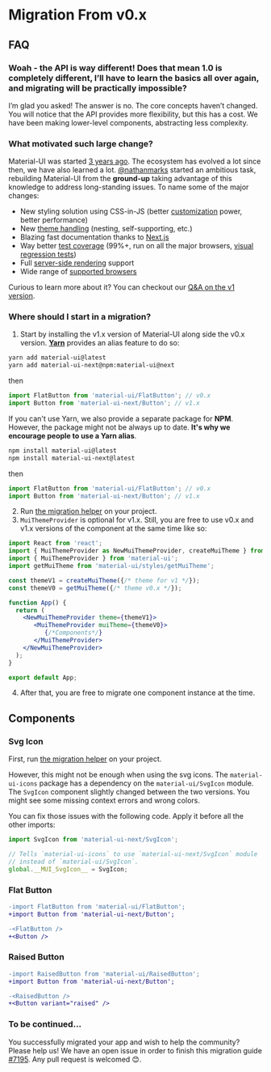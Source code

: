 # Migration From v0.x

## FAQ

### Woah - the API is way different! Does that mean 1.0 is completely different, I’ll have to learn the basics all over again, and migrating will be practically impossible?

I’m glad you asked! The answer is no. The core concepts haven’t changed.
You will notice that the API provides more flexibility, but this has a cost.
We have been making lower-level components, abstracting less complexity.

### What motivated such large change?

Material-UI was started [3 years ago](https://github.com/mui-org/material-ui/commit/28b768913b75752ecf9b6bb32766e27c241dbc46).
The ecosystem has evolved a lot since then, we have also learned a lot.
[@nathanmarks](https://github.com/nathanmarks/) started an ambitious task, rebuilding Material-UI from the **ground-up**
taking advantage of this knowledge to address long-standing issues. To name some of the major changes:
- New styling solution using CSS-in-JS (better [customization](/customization/overrides) power, better performance)
- New [theme handling](/customization/themes) (nesting, self-supporting, etc.)
- Blazing fast documentation thanks to [Next.js](https://github.com/zeit/next.js)
- Way better [test coverage](/guides/testing) (99%+, run on all the major browsers, [visual regression tests](https://www.argos-ci.com/mui-org/material-ui))
- Full [server-side rendering](/guides/server-rendering) support
- Wide range of [supported browsers](/getting-started/supported-platforms)

Curious to learn more about it? You can checkout our [Q&A on the v1 version](/discover-more/roadmap#q-amp-a-with-the-v1-version).

### Where should I start in a migration?

1. Start by installing the v1.x version of Material-UI along side the v0.x version.
[**Yarn**](https://github.com/yarnpkg/yarn) provides an alias feature to do so:
```sh
yarn add material-ui@latest
yarn add material-ui-next@npm:material-ui@next
```
then
```js
import FlatButton from 'material-ui/FlatButton'; // v0.x
import Button from 'material-ui-next/Button'; // v1.x
```
If you can't use Yarn, we also provide a separate package for **NPM**.
However, the package might not be always up to date.
**It's why we encourage people to use a Yarn alias**.
```sh
npm install material-ui@latest
npm install material-ui-next@latest
```
then
```js
import FlatButton from 'material-ui/FlatButton'; // v0.x
import Button from 'material-ui-next/Button'; // v1.x
```
2. Run [the migration helper](https://github.com/mui-org/material-ui/tree/v1-beta/packages/material-ui-codemod) on your project.
3. `MuiThemeProvider` is optional for v1.x. Still, you are free to use v0.x and v1.x versions of the component at the same time like so:
```jsx
import React from 'react';
import { MuiThemeProvider as NewMuiThemeProvider, createMuiTheme } from 'material-ui-next/styles';
import { MuiThemeProvider } from 'material-ui';
import getMuiTheme from 'material-ui/styles/getMuiTheme';

const themeV1 = createMuiTheme({/* theme for v1 */});
const themeV0 = getMuiTheme({/* theme v0.x */});

function App() {
  return (
    <NewMuiThemeProvider theme={themeV1}>
       <MuiThemeProvider muiTheme={themeV0}>
          {/*Components*/}
       </MuiThemeProvider>
    </NewMuiThemeProvider>
  );
}

export default App;
```
4. After that, you are free to migrate one component instance at the time.

## Components

### Svg Icon

First, run [the migration helper](https://github.com/mui-org/material-ui/tree/v1-beta/packages/material-ui-codemod) on your project.

However, this might not be enough when using the svg icons.
The `material-ui-icons` package has a dependency on the `material-ui/SvgIcon` module.
The `SvgIcon` component slightly changed between the two versions.
You might see some missing context errors and wrong colors.

You can fix those issues with the following code.
Apply it before all the other imports:
```js
import SvgIcon from 'material-ui-next/SvgIcon';

// Tells `material-ui-icons` to use `material-ui-next/SvgIcon` module
// instead of `material-ui/SvgIcon`.
global.__MUI_SvgIcon__ = SvgIcon;
```

### Flat Button

```diff
-import FlatButton from 'material-ui/FlatButton';
+import Button from 'material-ui-next/Button';

-<FlatButton />
+<Button />
```

### Raised Button

```diff
-import RaisedButton from 'material-ui/RaisedButton';
+import Button from 'material-ui-next/Button';

-<RaisedButton />
+<Button variant="raised" />
```

### To be continued…

You successfully migrated your app and wish to help the community?
Please help us! We have an open issue in order to finish this migration guide [#7195](https://github.com/mui-org/material-ui/issues/7195). Any pull request is welcomed 😊.
